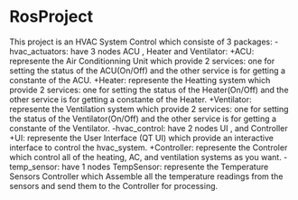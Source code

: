 # RosProject
This project is an HVAC System Control which consiste of 3 packages:
    -hvac_actuators: have 3 nodes ACU , Heater and Ventilator:
        +ACU: represente the Air Conditionning Unit which provide 2 services: one for setting the status of the ACU(On/Off) and the other service is for getting a constante of the ACU.
        +Heater: represente the Heatting system which provide 2 services: one for setting the status of the Heater(On/Off) and the other service is for getting a constante of the Heater.
        +Ventilator: represente the Ventilation system which provide 2 services: one for setting the status of the Ventilator(On/Off) and the other service is for getting a constante of the Ventilator.
    -hvac_control: have 2 nodes UI , and Controller
        +UI: represente the User Interface (QT UI) which provide an interactive interface to control the hvac_system.
        +Controller: represente the Controler which control all of the heating, AC, and ventilation systems as you want.
    -temp_sensor: have 1 nodes TempSensor: represente the Temperature Sensors Controller which Assemble all the temperature readings from the sensors and send them to the Controller for processing.
